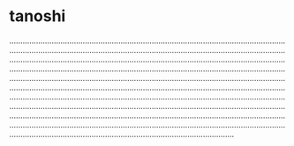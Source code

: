# tanoshi
.............................................................................................................................................................................................................................................................................................................................................................................................................................................................................................................................................................................................................................................................................................................................................................................................................................................................................................................................................................................................................................................................................................................................................................................................................................................................................................................................................................................................